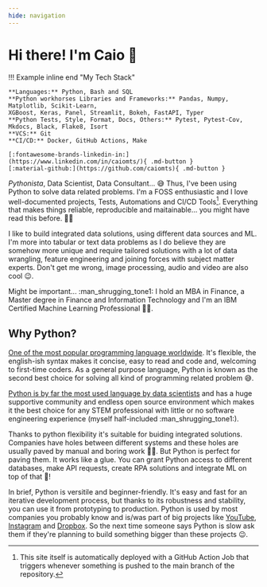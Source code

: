 ```yaml
---
hide: navigation
---
```


# Hi there! I'm Caio :wave:

!!! Example inline end "My Tech Stack"

    **Languages:** Python, Bash and SQL  
    **Python workhorses Libraries and Frameworks:** Pandas, Numpy, Matplotlib, Scikit-Learn, 
    XGBoost, Keras, Panel, Streamlit, Bokeh, FastAPI, Typer  
    **Python Tests, Style, Format, Docs, Others:** Pytest, Pytest-Cov, Mkdocs, Black, Flake8, Isort  
    **VCS:** Git  
    **CI/CD:** Docker, GitHub Actions, Make  

    [:fontawesome-brands-linkedin-in:](https://www.linkedin.com/in/caiomts/){ .md-button }
    [:material-github:](https://github.com/caiomts){ .md-button }

*Pythonista*, Data Scientist, Data Consultant... :sweat_smile:
Thus, I've been using Python to solve data related problems. I'm a FOSS enthusiastic and I love well-documented projects, Tests,
Automations and CI/CD Tools[^1]. Everything that makes things reliable, reproducible and maitainable... 
you might have read this before. :man_teacher:

I like to build integrated data solutions, using different data sources and ML. I'm more into tabular or text data problems 
as I do believe they are somehow more unique and require tailored solutions with a lot of data wrangling, feature engineering and joining forces with subject matter experts. Don't get me wrong, image processing, audio and video are also cool :wink:.

Might be important... :man_shrugging_tone1: I hold an MBA in Finance, a Master degree in Finance and Information Technology and I'm an IBM Certified Machine Learning Professional :man_student:.

## Why Python?

[One of the most popular programming language worldwide].
It's flexible, the english-ish syntax makes it concise, easy to read and code and, welcoming 
to first-time coders. As a general purpose language, Python is known as the second best choice
for solving all kind of programming related problem :sweat_smile:.

[Python is by far the most used language by data scientists] and has a huge supportive community 
and endless open source environment which makes it the best choice for any STEM professional with little or 
no software engineering experience (myself half-included :man_shrugging_tone1:).

Thanks to python flexibility it's suitable for buiding integrated solutions. Companies have holes between different
systems and these holes are usually paved by manual and boring work :man_facepalming:. But Python is
perfect for paving them. It works like a glue. You can grant Python access to different databases, make API requests, create RPA solutions and integrate ML on top of that :exploding_head:!

In brief, Python is versitile and beginner-friendly. It's easy and fast for an iterative
development process, but thanks to its robustness and stability, you can use it from prototyping to production. 
Python is used by most companies you probably know and is/was part of big projects like [YouTube], [Instagram] and [Dropbox]. 
So the next time someone says Python is slow ask them if they're planning to build something bigger than these projects :wink:.




[^1]: This site itself is automatically deployed with a GitHub Action Job that triggers whenever something is pushed
to the main branch of the repository.

[One of the most popular programming language worldwide]: https://www.tiobe.com/tiobe-index/

[Python is by far the most used language by data scientists]: https://www.kaggle.com/kaggle-survey-2022

[YouTube]: https://www.python.org/about/quotes/

[Instagram]: https://instagram-engineering.com/web-service-efficiency-at-instagram-with-python-4976d078e366

[Dropbox]: https://www.techrepublic.com/article/how-to-write-four-million-lines-of-python-lessons-from-dropbox-on-using-the-programming-language-at-scale/

